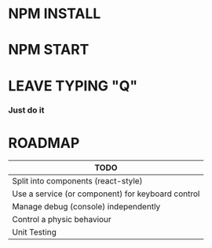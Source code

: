 # NPM INSTALL

# NPM START

# LEAVE TYPING "Q"

### Just do it

# ROADMAP

TODO |
---- |
Split into components (react-style) |
Use a service (or component) for keyboard control |
Manage debug (console) independently |
Control a physic behaviour |
Unit Testing |
  